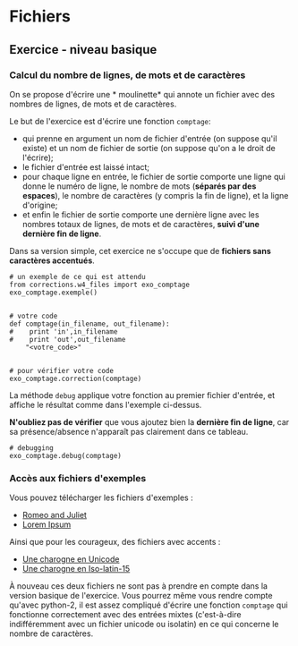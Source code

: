 
# Fichiers

## Exercice - niveau basique

### Calcul du nombre de lignes, de mots et de caractères

On se propose d'écrire une * moulinette* qui annote un fichier avec des nombres
de lignes, de mots et de caractères.

Le but de l'exercice est d'écrire une fonction `comptage`:
 * qui prenne en argument un nom de fichier d'entrée (on suppose qu'il existe)
et un nom de fichier de sortie (on suppose qu'on a le droit de l'écrire);
 * le fichier d'entrée est laissé intact;
 *  pour chaque ligne en entrée, le fichier de sortie comporte une ligne qui
donne le numéro de ligne, le nombre de mots (**séparés par des espaces**), le
nombre de caractères (y compris la fin de ligne), et la ligne d'origine;
 * et enfin le fichier de sortie comporte une dernière ligne avec les nombres
totaux de lignes, de mots et de caractères, **suivi d'une dernière fin de
ligne**.

Dans sa version simple, cet exercice ne s'occupe que de **fichiers sans
caractères accentués**.


    # un exemple de ce qui est attendu
    from corrections.w4_files import exo_comptage
    exo_comptage.exemple()


    # votre code
    def comptage(in_filename, out_filename):
    #    print 'in',in_filename
    #    print 'out',out_filename
        "<votre_code>"


    # pour vérifier votre code
    exo_comptage.correction(comptage)

La méthode `debug` applique votre fonction au premier fichier d'entrée, et
affiche le résultat comme dans l'exemple ci-dessus.

**N'oubliez pas de vérifier** que vous ajoutez bien la **dernière fin de
ligne**, car sa présence/absence n'apparaît pas clairement dans ce tableau.


    # debugging
    exo_comptage.debug(comptage)

### Accès aux fichiers d'exemples

Vous pouvez télécharger les fichiers d'exemples&nbsp;:
 * [Romeo and Juliet](data/romeo_and_juliet.txt)
 * [Lorem Ipsum](data/lorem_ipsum.txt)

Ainsi que pour les courageux, des fichiers avec accents&nbsp;:
 * [Une charogne en Unicode](data/une_charogne_unicode.txt)
 * [Une charogne en Iso-latin-15](data/une_charogne_iso15.txt)

À nouveau ces deux fichiers ne sont pas à prendre en compte dans la version
basique de l'exercice. Vous pourrez même vous rendre compte qu'avec python-2, il
est assez compliqué d'écrire une fonction `comptage` qui fonctionne correctement
avec des entrées mixtes (c'est-à-dire indifféremment avec un fichier unicode ou
isolatin) en ce qui concerne le nombre de caractères.
